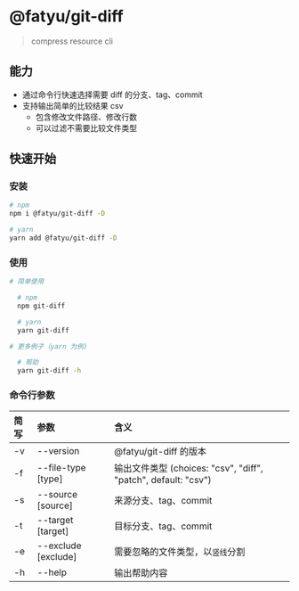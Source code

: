 # @fatyu/git-diff

> compress resource cli

## 能力

- 通过命令行快速选择需要 diff 的分支、tag、commit
- 支持输出简单的比较结果 csv
  - 包含修改文件路径、修改行数
  - 可以过滤不需要比较文件类型

## 快速开始

### 安装

```sh
# npm
npm i @fatyu/git-diff -D

# yarn
yarn add @fatyu/git-diff -D
```

### 使用

```sh
# 简单使用

  # npm
  npm git-diff

  # yarn
  yarn git-diff

# 更多例子（yarn 为例)

  # 帮助
  yarn git-diff -h
```

### 命令行参数

| 简写 | 参数                | 含义                                                           |
| :--- | :------------------ | :------------------------------------------------------------- |
| -v   | --version           | @fatyu/git-diff 的版本                                         |
| -f   | --file-type [type]  | 输出文件类型 (choices: "csv", "diff", "patch", default: "csv") |
| -s   | --source [source]   | 来源分支、tag、commit                                          |
| -t   | --target [target]   | 目标分支、tag、commit                                          |
| -e   | --exclude [exclude] | 需要忽略的文件类型，以`竖线`分割                               |
| -h   | --help              | 输出帮助内容                                                   |
